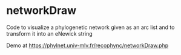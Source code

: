 # networkDraw
Code to visualize a phylogenetic network given as an arc list and to transform it into an eNewick string

Demo at https://phylnet.univ-mlv.fr/recophync/networkDraw.php
